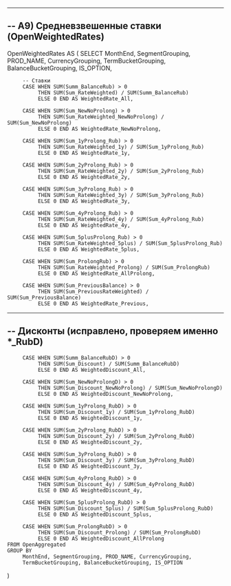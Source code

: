 ----------------------------------
-- A9) Средневзвешенные ставки (OpenWeightedRates)
----------------------------------
OpenWeightedRates AS (
    SELECT
         MonthEnd,
         SegmentGrouping,
         PROD_NAME,
         CurrencyGrouping,
         TermBucketGrouping,
         BalanceBucketGrouping,
         IS_OPTION,

         -- Ставки
         CASE WHEN SUM(Summ_BalanceRub) > 0
              THEN SUM(Sum_RateWeighted) / SUM(Summ_BalanceRub)
              ELSE 0 END AS WeightedRate_All,

         CASE WHEN SUM(Sum_NewNoProlong) > 0
              THEN SUM(Sum_RateWeighted_NewNoProlong) / SUM(Sum_NewNoProlong)
              ELSE 0 END AS WeightedRate_NewNoProlong,

         CASE WHEN SUM(Sum_1yProlong_Rub) > 0
              THEN SUM(Sum_RateWeighted_1y) / SUM(Sum_1yProlong_Rub)
              ELSE 0 END AS WeightedRate_1y,

         CASE WHEN SUM(Sum_2yProlong_Rub) > 0
              THEN SUM(Sum_RateWeighted_2y) / SUM(Sum_2yProlong_Rub)
              ELSE 0 END AS WeightedRate_2y,

         CASE WHEN SUM(Sum_3yProlong_Rub) > 0
              THEN SUM(Sum_RateWeighted_3y) / SUM(Sum_3yProlong_Rub)
              ELSE 0 END AS WeightedRate_3y,

         CASE WHEN SUM(Sum_4yProlong_Rub) > 0
              THEN SUM(Sum_RateWeighted_4y) / SUM(Sum_4yProlong_Rub)
              ELSE 0 END AS WeightedRate_4y,

         CASE WHEN SUM(Sum_5plusProlong_Rub) > 0
              THEN SUM(Sum_RateWeighted_5plus) / SUM(Sum_5plusProlong_Rub)
              ELSE 0 END AS WeightedRate_5plus,

         CASE WHEN SUM(Sum_ProlongRub) > 0
              THEN SUM(Sum_RateWeighted_Prolong) / SUM(Sum_ProlongRub)
              ELSE 0 END AS WeightedRate_AllProlong,

         CASE WHEN SUM(Sum_PreviousBalance) > 0
              THEN SUM(Sum_PreviousRateWeighted) / SUM(Sum_PreviousBalance)
              ELSE 0 END AS WeightedRate_Previous,

--------------------------------------------------------------------
-- Дисконты (исправлено, проверяем именно *_RubD)
--------------------------------------------------------------------
         CASE WHEN SUM(Summ_BalanceRubD) > 0
              THEN SUM(Sum_Discount) / SUM(Summ_BalanceRubD)
              ELSE 0 END AS WeightedDiscount_All,

         CASE WHEN SUM(Sum_NewNoProlongD) > 0
              THEN SUM(Sum_Discount_NewNoProlong) / SUM(Sum_NewNoProlongD)
              ELSE 0 END AS WeightedDiscount_NewNoProlong,

         CASE WHEN SUM(Sum_1yProlong_RubD) > 0
              THEN SUM(Sum_Discount_1y) / SUM(Sum_1yProlong_RubD)
              ELSE 0 END AS WeightedDiscount_1y,

         CASE WHEN SUM(Sum_2yProlong_RubD) > 0
              THEN SUM(Sum_Discount_2y) / SUM(Sum_2yProlong_RubD)
              ELSE 0 END AS WeightedDiscount_2y,

         CASE WHEN SUM(Sum_3yProlong_RubD) > 0
              THEN SUM(Sum_Discount_3y) / SUM(Sum_3yProlong_RubD)
              ELSE 0 END AS WeightedDiscount_3y,

         CASE WHEN SUM(Sum_4yProlong_RubD) > 0
              THEN SUM(Sum_Discount_4y) / SUM(Sum_4yProlong_RubD)
              ELSE 0 END AS WeightedDiscount_4y,

         CASE WHEN SUM(Sum_5plusProlong_RubD) > 0
              THEN SUM(Sum_Discount_5plus) / SUM(Sum_5plusProlong_RubD)
              ELSE 0 END AS WeightedDiscount_5plus,

         CASE WHEN SUM(Sum_ProlongRubD) > 0
              THEN SUM(Sum_Discount_Prolong) / SUM(Sum_ProlongRubD)
              ELSE 0 END AS WeightedDiscount_AllProlong
    FROM OpenAggregated
    GROUP BY
         MonthEnd, SegmentGrouping, PROD_NAME, CurrencyGrouping,
         TermBucketGrouping, BalanceBucketGrouping, IS_OPTION
)
